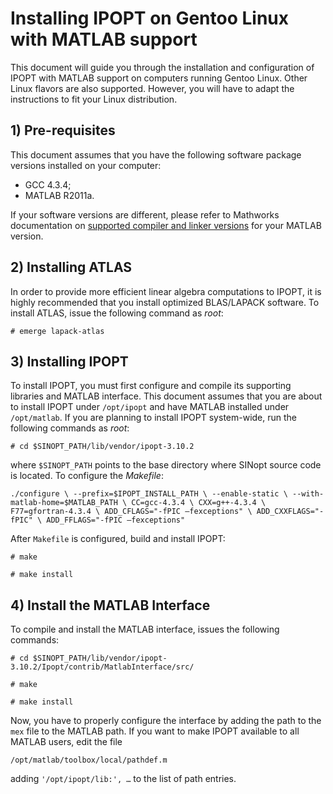 # Installing IPOPT on Gentoo Linux with MATLAB support
This document will guide you through the installation and configuration of IPOPT with MATLAB support on computers running Gentoo Linux. Other Linux flavors are also supported. However, you will have to adapt the instructions to fit your Linux distribution.

## 1) Pre-requisites
This document assumes that you have the following software package versions installed on your computer:

* GCC 4.3.4;
* MATLAB R2011a.

If your software versions are different, please refer to Mathworks documentation on [supported compiler and linker versions](http://www.mathworks.com/support/compilers/R2011a/glnxa64.html) for your MATLAB version.

## 2) Installing ATLAS

In order to provide more efficient linear algebra computations to IPOPT, it is highly recommended that you install optimized BLAS/LAPACK software. To install ATLAS, issue the following command as *root*:

``# emerge lapack-atlas``

## 3) Installing IPOPT

To install IPOPT, you must first configure and compile its supporting libraries and MATLAB interface. This document assumes that you are about to install IPOPT under `/opt/ipopt` and have MATLAB installed under `/opt/matlab`. If you are planning to install IPOPT system-wide, run the following commands as *root*:

``# cd $SINOPT_PATH/lib/vendor/ipopt-3.10.2``

where `$SINOPT_PATH` points to the base directory where SINopt source code is located. To configure the *Makefile*:

``./configure \
 --prefix=$IPOPT_INSTALL_PATH \
 --enable-static \
 --with-matlab-home=$MATLAB_PATH \
 CC=gcc-4.3.4 \
 CXX=g++-4.3.4 \
 F77=gfortran-4.3.4 \
 ADD_CFLAGS="-fPIC –fexceptions" \
 ADD_CXXFLAGS="-fPIC" \
 ADD_FFLAGS="-fPIC –fexceptions"``

After `Makefile` is configured, build and install IPOPT:

``# make``

``# make install``

## 4) Install the MATLAB Interface

To compile and install the MATLAB interface, issues the following commands:

``# cd $SINOPT_PATH/lib/vendor/ipopt-3.10.2/Ipopt/contrib/MatlabInterface/src/``

``# make``

``# make install``

Now, you have to properly configure the interface by adding the path to the `mex` file to the MATLAB path. If you want to make IPOPT available to all MATLAB users, edit the file 

``/opt/matlab/toolbox/local/pathdef.m``

adding `'/opt/ipopt/lib:', …` to the list of path entries.